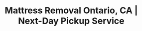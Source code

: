 ---
layout: location.njk
title: "Mattress Removal Ontario, CA | Next-Day Pickup Service"
permalink: /mattress-removal/california/san-bernardino/ontario/
description: "Professional mattress removal in Ontario, California. Licensed pickup service for residents in San Bernardino County's logistics hub. Eco-friendly disposal. Call 720-263-6094."
keywords: ["mattress removal Ontario CA", "mattress disposal Ontario California", "Ontario mattress pickup", "San Bernardino County mattress removal"]
city: "Ontario"
state: "California"
stateAbbr: "CA"
stateSlug: "california"
county: "San Bernardino"
parentMetro: "San Bernardino"
phone: "720-263-6094"
tier: 3
coordinates: 
  lat: 34.0633
  lng: -117.6509
zipCodes:
  - "91701"
  - "91708"
  - "91710"
  - "91758"
  - "91761"
  - "91762"
  - "91764"

neighborhoods:
  - name: "Downtown Ontario"
    zipCodes: ["91764"]
    description: "Historic heart with tree-lined streets and Craftsman homes"
  - name: "Victoria Gardens Area"
    zipCodes: ["91764"]  
    description: "Upscale shopping and residential district with modern amenities"
  - name: "Airport District"
    zipCodes: ["91761"]
    description: "Home to Ontario International Airport and distribution centers"
  - name: "Holt Boulevard Corridor"
    zipCodes: ["91762"]
    description: "Historic east-west thoroughfare with diverse housing options"
  - name: "Piemonte Community"
    zipCodes: ["91764"]
    description: "New urban development with 2,000+ residential units"
  - name: "New Haven"
    zipCodes: ["91701"]
    description: "Master-planned community with family-oriented amenities"
  - name: "Ontario Mills Area"
    zipCodes: ["91764"]
    description: "Commercial hub surrounding California's largest outlet mall"
  - name: "Fourth Street District"
    zipCodes: ["91764"]
    description: "Entertainment corridor featuring Toyota Arena"
  - name: "Grove Avenue Corridor"
    zipCodes: ["91708"]
    description: "Mixed residential and commercial development zone"
  - name: "Euclid Avenue Area"
    zipCodes: ["91762"]
    description: "Established neighborhoods with vintage housing stock"
  - name: "Mountain Avenue District"
    zipCodes: ["91762"]
    description: "Residential area connecting to regional transportation"
  - name: "Vineyard Avenue Neighborhoods"
    zipCodes: ["91701"]
    description: "Suburban communities with convenient freeway access"

pricing:
  oneItem: 125
  twoItems: 155
  threeItems: 180

aboutService: "Ontario's position as the Inland Empire's logistics gateway creates unique service needs for its 187,000 residents. From historic Downtown Craftsman homes to modern warehouse district apartments, our next-day pickup service navigates the intersection of family neighborhoods and commercial corridors. We understand the demands of a community where residents work in distribution centers while raising families in tree-lined neighborhoods just miles from Ontario International Airport."

whyChoose:
  - icon: "🏭"
    title: "Logistics Hub Expertise"
    description: "Experienced serving Ontario's unique mix of warehouse districts and residential neighborhoods"
  - icon: "🛫"  
    title: "Airport Area Service"
    description: "Convenient pickup from airport district apartments and nearby family homes"
  - icon: "🏛️"
    title: "Historic Downtown Care"
    description: "Gentle removal from Downtown's historic Craftsman and Victorian homes"

howItWorks:
  - step: "Book Your Pickup"
    description: "Schedule online or call for next-day service to your Ontario address"
  - step: "Expert Removal"
    description: "Professional team handles stairs and narrow hallways in historic homes"
  - step: "Eco-Friendly Disposal" 
    description: "Materials recycled through California Bye Bye Mattress program"

localInfo:
  wasteManagement: "Ontario residents are served by the city's Integrated Waste Department with specialized pickup services. We coordinate with Burrtec Waste Industries and Republic Services for comprehensive recycling through the California Bye Bye Mattress program."
  recyclingPartners: "Materials are processed at the AERC Ontario Transfer Station and regional facilities. Ontario's environmental initiatives include food waste recycling programs and enhanced sustainability efforts."
  regulations: "California law requires proper mattress disposal with SB 1383 compliance. The $16.00 recycling fee is included in our service, supporting statewide circular economy goals."

serviceAreas:
  mainAreas:
    - "Downtown Ontario historic district"
    - "Victoria Gardens and Fourth Street entertainment areas" 
    - "Airport district warehouses and apartments"
    - "Holt Boulevard residential corridors"
    - "Piemonte and New Haven master-planned communities"
  
# Nearby Cities (matching template expectations)
nearbyCities:
  - name: "San Bernardino"
    distance: 23
    slug: "san-bernardino"
    isSuburb: false
  - name: "Rancho Cucamonga" 
    distance: 8
    slug: "rancho-cucamonga"
    isSuburb: true
  - name: "Fontana"
    distance: 12  
    slug: "fontana"
    isSuburb: true
  - name: "Los Angeles"
    distance: 35
    slug: "los-angeles"
    isSuburb: false

# Reviews (matching template expectations)
reviews:
  count: 3
  featured:
    - author: "Carlos M."
      neighborhood: "Victoria Gardens Area"  
      rating: 5
      text: "Perfect timing around my warehouse shift schedule. They navigated the apartment complex easily and handled everything professionally."
      
    - author: "Jennifer L."
      neighborhood: "Downtown Ontario"
      rating: 5
      text: "Our 1920s Craftsman has narrow hallways and steep stairs. The team was incredibly careful with our historic home and left everything spotless."
      
    - author: "David R."
      neighborhood: "Airport District"
      rating: 5
      text: "Living near ONT can be noisy, but the service was quick and efficient. Great communication about timing around airport traffic patterns."

faqs:
  - question: "Do you serve the warehouse district near Ontario International Airport?"
    answer: "Yes, we provide next-day pickup service throughout Ontario's airport area and distribution center neighborhoods. Our team is familiar with accessing both residential and commercial areas in the logistics hub."

  - question: "Can you handle narrow hallways in Downtown Ontario's historic homes?"
    answer: "Absolutely. Our experienced team regularly services Ontario's historic Craftsman and Victorian homes built in the 1920s. We bring specialized equipment for tight spaces and steep stairs."

  - question: "How do you work around Ontario's freeway traffic?"
    answer: "We schedule pickups considering I-10, I-15, and Route 60 traffic patterns. Our local team knows optimal timing for different neighborhoods and coordinates with your schedule."

  - question: "What happens to mattresses removed from Ontario homes?"
    answer: "All materials are recycled through California's Bye Bye Mattress program at regional facilities including AERC Ontario Transfer Station. The program supports Ontario's environmental sustainability goals."

pageContent:
  heroDescription: "A Bedder World provides reliable mattress removal service throughout Ontario's logistics hub and residential neighborhoods. From historic Downtown districts to warehouse districts near Ontario International Airport, we handle pickup and disposal of mattresses, box springs, and bed frames with next-day scheduling. Book online for immediate scheduling."
  
  aboutService: "Ontario's position as the Inland Empire's logistics gateway creates unique service needs for its 187,000 residents. From historic Downtown Craftsman homes to modern warehouse district apartments, our next-day pickup service navigates the intersection of family neighborhoods and commercial corridors. We understand the demands of a community where residents work in distribution centers while raising families in tree-lined neighborhoods just miles from Ontario International Airport."

  serviceAreasIntro: "Our service adapts to Ontario's unique mix of residential neighborhoods and commercial districts. In Downtown Ontario, we navigate historic districts with narrow streets and century-old Craftsman homes. The Victoria Gardens and Fourth Street areas require coordination around shopping and entertainment venues. Airport district locations need scheduling around Ontario International Airport traffic patterns and logistics operations. Our experienced team understands Ontario's role as a transportation hub while serving the community's diverse residential neighborhoods with care and professionalism."

  regulationsCompliance: "Our team maintains all required business licenses and comprehensive liability insurance. We comply with all San Bernardino County waste disposal regulations and work closely with Ontario's Integrated Waste Department and regional programs to ensure proper handling of all materials according to California environmental standards."

  environmentalImpact: "Ontario's position as a logistics hub emphasizes sustainable waste management and environmental responsibility. Our mattress removal service supports the community's environmental goals through exclusive participation in California's Bye Bye Mattress program. We work with local facilities including AERC Ontario Transfer Station and regional recycling partners to ensure materials are recycled rather than sent to landfills. This approach supports Ontario's environmental initiatives while helping achieve California's 2025 targets for organic waste reduction."

  howItWorksScheduling: "Select next-day or scheduled pickup times that work around Ontario's logistics and residential schedules. We offer morning and afternoon time windows, coordinating with warehouse shift changes, avoiding peak airport traffic periods, and accommodating family schedules in residential neighborhoods."

  howItWorksService: "Our licensed team arrives on time, handles all lifting and loading, and protects your property during removal. We navigate Ontario's diverse terrain - from historic Downtown properties to modern apartment complexes near the airport - with specialized equipment and understanding of local community requirements including logistics district access needs."

  howItWorksDisposal: "Materials are transported to participating California Bye Bye Mattress program facilities and local recycling partners, where mattresses are properly broken down and recycled according to state environmental standards. This process supports Ontario's environmental initiatives and sustainable logistics industry practices."

  sidebarStats:
    mattressesRemoved: "3,280"
---